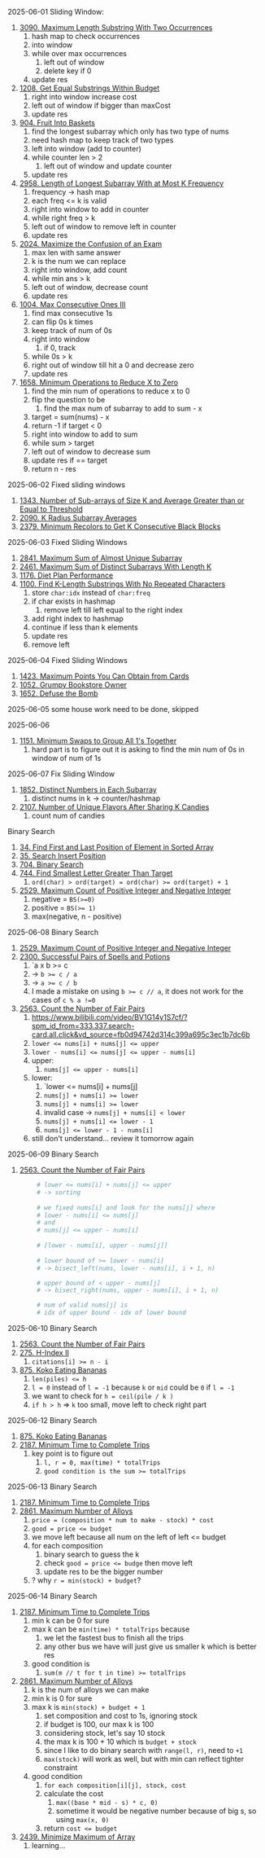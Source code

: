 2025-06-01
Sliding Window:
1. [3090. Maximum Length Substring With Two Occurrences](https://leetcode.com/problems/maximum-length-substring-with-two-occurrences/)
	1. hash map to check occurrences
	2. into window
	3. while over max occurrences
		1. left out of window
		2. delete key if 0
	4. update res
2. [1208. Get Equal Substrings Within Budget](https://leetcode.com/problems/get-equal-substrings-within-budget/)
	1. right into window increase cost
	2. left out of window if bigger than maxCost
	3. update res
3. [904. Fruit Into Baskets](https://leetcode.com/problems/fruit-into-baskets/)
	1. find the longest subarray which only has two type of nums
	2. need hash map to keep track of two types
	3. left into window (add to counter)
	4. while counter len > 2
		1. left out of window and update counter
	5. update res
4. [2958. Length of Longest Subarray With at Most K Frequency](https://leetcode.com/problems/length-of-longest-subarray-with-at-most-k-frequency/)
	1. frequency -> hash map
	2. each freq <= k is valid
	3. right into window to add in counter
	4. while right freq > k
	5. left out of window to remove left in counter
	6. update res
5. [2024. Maximize the Confusion of an Exam](https://leetcode.com/problems/maximize-the-confusion-of-an-exam/)
	1. max len with same answer
	2. k is the num we can replace
	3. right into window, add count
	4. while min ans > k
	5. left out of window, decrease count
	6. update res
6. [1004. Max Consecutive Ones III](https://leetcode.com/problems/max-consecutive-ones-iii/)
	1. find max consecutive 1s
	2. can flip 0s k times
	3. keep track of num of 0s
	4. right into window
		1. if 0, track
	5. while 0s > k
	6. right out of window till hit a 0 and decrease zero
	7. update res
7. [1658. Minimum Operations to Reduce X to Zero](https://leetcode.com/problems/minimum-operations-to-reduce-x-to-zero/)
	1. find the min num of operations to reduce x to 0
	2. flip the question to be
		1. find the max num of subarray to add to sum - x
	3. target = sum(nums) - x
	4. return -1 if target < 0
	5. right into window to add to sum
	6. while sum > target
	7. left out of window to decrease sum
	8. update res if == target
	9. return n - res

2025-06-02
Fixed sliding windows
1. [1343. Number of Sub-arrays of Size K and Average Greater than or Equal to Threshold](https://leetcode.com/problems/number-of-sub-arrays-of-size-k-and-average-greater-than-or-equal-to-threshold/)
2. [2090. K Radius Subarray Averages](https://leetcode.com/problems/k-radius-subarray-averages/)
3. [2379. Minimum Recolors to Get K Consecutive Black Blocks](https://leetcode.com/problems/minimum-recolors-to-get-k-consecutive-black-blocks/)

2025-06-03
Fixed Sliding Windows
1. [2841. Maximum Sum of Almost Unique Subarray](https://leetcode.com/problems/maximum-sum-of-almost-unique-subarray/)
2. [2461. Maximum Sum of Distinct Subarrays With Length K](https://leetcode.com/problems/maximum-sum-of-distinct-subarrays-with-length-k/)
3. [1176. Diet Plan Performance](https://leetcode.com/problems/diet-plan-performance/)
4. [1100. Find K-Length Substrings With No Repeated Characters](https://leetcode.com/problems/find-k-length-substrings-with-no-repeated-characters/)
	1. store `char:idx` instead of `char:freq`
	2. if char exists in hashmap
		1. remove left till left equal to the right index
	3. add right index to hashmap
	4. continue if less than k elements
	5. update res
	6. remove left

2025-06-04
Fixed Sliding Windows
1. [1423. Maximum Points You Can Obtain from Cards](https://leetcode.com/problems/maximum-points-you-can-obtain-from-cards/)
2. [1052. Grumpy Bookstore Owner](https://leetcode.com/problems/grumpy-bookstore-owner/)
3. [1652. Defuse the Bomb](https://leetcode.com/problems/defuse-the-bomb/)

2025-06-05
some house work need to be done, skipped

2025-06-06
1. [1151. Minimum Swaps to Group All 1's Together](https://leetcode.com/problems/minimum-swaps-to-group-all-1s-together/)
	1. hard part is to figure out it is asking to find the min num of 0s in window of num of 1s

2025-06-07
Fix Sliding Window
1. [1852. Distinct Numbers in Each Subarray](https://leetcode.com/problems/distinct-numbers-in-each-subarray/)
	1. distinct nums in k -> counter/hashmap
2. [2107. Number of Unique Flavors After Sharing K Candies](https://leetcode.com/problems/number-of-unique-flavors-after-sharing-k-candies/)
	1. count num of candies

Binary Search
1. [34. Find First and Last Position of Element in Sorted Array](https://leetcode.com/problems/find-first-and-last-position-of-element-in-sorted-array/)
2. [35. Search Insert Position](https://leetcode.com/problems/search-insert-position/)
3. [704. Binary Search](https://leetcode.com/problems/binary-search/)
4. [744. Find Smallest Letter Greater Than Target](https://leetcode.com/problems/find-smallest-letter-greater-than-target/)
	1. `ord(char) > ord(target) = ord(char) >= ord(target) + 1`
5. [2529. Maximum Count of Positive Integer and Negative Integer](https://leetcode.com/problems/maximum-count-of-positive-integer-and-negative-integer/)
	1. negative = `BS(>=0)`
	2. positive = `BS(>= 1)`
	3. max(negative, n - positive)

2025-06-08
Binary Search
1. [2529. Maximum Count of Positive Integer and Negative Integer](https://leetcode.com/problems/maximum-count-of-positive-integer-and-negative-integer/)
2. [2300. Successful Pairs of Spells and Potions](https://leetcode.com/problems/successful-pairs-of-spells-and-potions/)
	1. `a x b >= c 
	2. -> `b >= c / a`
	3. -> `a >= c / b`
	4. I made a mistake on using `b >= c // a`, it does not work for the cases of `c % a !=0`
3. [2563. Count the Number of Fair Pairs](https://leetcode.com/problems/count-the-number-of-fair-pairs/)
	1. https://www.bilibili.com/video/BV1G14y1S7cf/?spm_id_from=333.337.search-card.all.click&vd_source=fb0d94742d314c399a695c3ec1b7dc6b
	2. `lower <= nums[i] + nums[j] <= upper`
	3. `lower - nums[i] <= nums[j] <= upper - nums[i]`
	4. upper:
		1. `nums[j] <= upper - nums[i]`
	5. lower:
		1. `lower <= nums[i] + nums[j]
		2. `nums[j] + nums[i] >= lower`
		3. `nums[j] + nums[i] >= lower`
		4. invalid case -> `nums[j] + nums[i] < lower`
		5. `nums[j] + nums[i] <= lower - 1`
		6. `nums[j] <= lower - 1 - nums[i]`
	6. still don't understand... review it tomorrow again

2025-06-09
Binary Search
1. [2563. Count the Number of Fair Pairs](https://leetcode.com/problems/count-the-number-of-fair-pairs/)
```python
        # lower <= nums[i] + nums[j] <= upper
        # -> sorting
  
        # we fixed nums[i] and look for the nums[j] where
        # lower - nums[i] <= nums[j]
        # and
        # nums[j] <= upper - nums[i]
  
        # [lower - nums[i], upper - nums[j]]
  
        # lower bound of >= lower - nums[i]
        # -> bisect_left(nums, lower - nums[i], i + 1, n)

        # upper bound of < upper - nums[j]
        # -> bisect_right(nums, upper - nums[i], i + 1, n)

        # num of valid nums[j] is
        # idx of upper bound - idx of lower bound
```

2025-06-10
Binary Search
1. [2563. Count the Number of Fair Pairs](https://leetcode.com/problems/count-the-number-of-fair-pairs/)
2. [275. H-Index II](https://leetcode.com/problems/h-index-ii/)
	1. `citations[i] >= n - i`
3. [875. Koko Eating Bananas](https://leetcode.com/problems/koko-eating-bananas/)
	1. `len(piles) <= h`
	2. `l = 0` instead of `l = -1` because `k` or `mid` could be `0` if `l = -1`
	3. we want to check for  `h = ceil(pile / k )`
	4. `if h > h` => `k` too small, move left to check right part

2025-06-12
Binary Search
1. [875. Koko Eating Bananas](https://leetcode.com/problems/koko-eating-bananas/)
2. [2187. Minimum Time to Complete Trips](https://leetcode.com/problems/minimum-time-to-complete-trips/)
	1. key point is to figure out
		1. `l, r = 0, max(time) * totalTrips`
		2. `good condition is the sum >= totalTrips`

2025-06-13
Binary Search
1. [2187. Minimum Time to Complete Trips](https://leetcode.com/problems/minimum-time-to-complete-trips/)
2. [2861. Maximum Number of Alloys](https://leetcode.com/problems/maximum-number-of-alloys/)
	1. `price = (composition * num to make - stock) * cost`
	2. `good = price <= budget`
	3. we move left because all num on the left of left <= budget
	4. for each composition
		1. binary search to guess the k
		2. check `good = price <= budge` then move left
		3. update res to be the bigger number
	5. ? why `r = min(stock) + budget`?

2025-06-14
Binary Search
1. [2187. Minimum Time to Complete Trips](https://leetcode.com/problems/minimum-time-to-complete-trips/)
	1. min k can be 0 for sure
	2. max  k can be `min(time) * totalTrips` because
		1. we let the fastest bus to finish all the trips
		2. any other bus we have will just give us smaller k which is better res
	3. good condition is
		1. `sum(m // t for t in time) >= totalTrips`
2. [2861. Maximum Number of Alloys](https://leetcode.com/problems/maximum-number-of-alloys/)
	1. k is the num of alloys we can make
	2. min k is 0 for sure
	3. max k is `min(stock) + budget + 1`
		1. set composition and cost to 1s, ignoring stock
		2. if budget is 100, our max k is 100
		3. considering stock, let's say 10 stock
		4. the max k is 100 + 10 which is `budget + stock`
		5. since I like to do binary search with `range(l, r)`, need to `+1`
		6. `max(stock)` will work as well, but with min can reflect tighter constraint
	4. good condition
		1. `for each composition[i][j], stock, cost`
		2. calculate the cost
			1. `max((base * mid - s) * c, 0)`
			2. sometime it would be negative  number because of big s, so using `max(x, 0)`
		3. return `cost <= budget`
3. [2439. Minimize Maximum of Array](https://leetcode.com/problems/minimize-maximum-of-array/)
	1. learning...